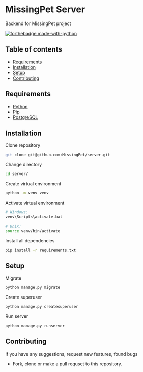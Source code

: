 # MissingPet Server

Backend for MissingPet project

[![forthebadge made-with-python](http://ForTheBadge.com/images/badges/made-with-python.svg)](https://www.python.org/)

<a name=""></a>
## Table of contents

- [Requirements](#requirements)
- [Installation](#installation)
- [Setup](#setup)
- [Contributing](#contributing)

<a name="requirements"></a>
## Requirements 
 
- [Python](https://www.python.org/downloads/)
- [Pip](https://pip.pypa.io/en/stable/installing/)
- [PostgreSQL](https://www.postgresql.org/download/)

<a name="installation"></a>
## Installation

Clone repository
```bash
git clone git@github.com:MissingPet/server.git
```
Change directory
```bash
cd server/
```
Create virtual environment
```bash
python -m venv venv
```
Activate virtual environment
```bash
# Windows:
venv\Scripts\activate.bat

# Unix:
source venv/bin/activate
```
Install all dependencies
```bash
pip install -r requirements.txt
```

<a name="setup"></a>
## Setup

Migrate

```python
python manage.py migrate
```
Create superuser

```python
python manage.py createsuperuser
```
Run server

```python
python manage.py runserver
```

<a name="contributing"></a>
## Contributing 

If you have any suggestions, request new features, found bugs

- Fork, clone or make a pull requset to this repository.
